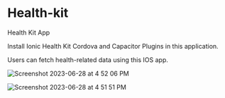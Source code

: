 # Health-kit
Health Kit App

Install Ionic Health Kit Cordova and Capacitor Plugins in this application.

Users can fetch health-related data using this IOS app.


![Screenshot 2023-06-28 at 4 52 06 PM](https://github.com/iamanandacharya/Health-kit/assets/22565937/77fdd753-40c1-4994-b04c-9a48ac1eba86)

![Screenshot 2023-06-28 at 4 51 51 PM](https://github.com/iamanandacharya/Health-kit/assets/22565937/c660cb00-be07-4315-81a3-f3afbb957948)
